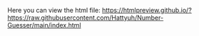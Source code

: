 Here you can view the html file:
https://htmlpreview.github.io/?https://raw.githubusercontent.com/Hattyuh/Number-Guesser/main/index.html
